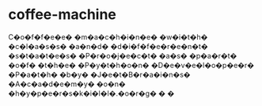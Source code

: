 # coffee-machine

C�o�f�f�e�e� �m�a�c�h�i�n�e� �w�i�t�h� �c�l�a�s�s� �a�n�d� �d�i�f�f�e�r�e�n�t� �s�t�a�t�e�s�
�P�r�o�j�e�c�t� �a�s� �p�a�r�t� �o�f� �t�h�e� �P�y�t�h�o�n� �D�e�v�e�l�o�p�e�r� �P�a�t�h�
�b�y� �J�e�t�B�r�a�i�n�s� �A�c�a�d�e�m�y� �o�n� �h�y�p�e�r�s�k�i�l�l�.�o�r�g�
�
�
